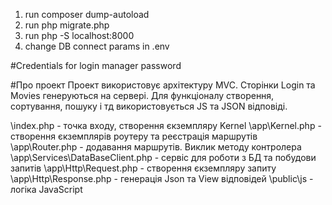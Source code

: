 1. run composer dump-autoload
2. run php migrate.php
3. run php -S localhost:8000
4. change DB connect params in .env

#Credentials for login
manager
password


#Про проект
Проект використовує архітектуру MVC. Сторінки Login та Movies генеруються на сервері.
Для функціоналу створення, сортування, пошуку і тд використовується JS та JSON відповіді.

\index.php - точка входу, створення єкземпляру Kernel
\app\Kernel.php - створення єкземплярів роутеру та реєстрація маршрутів
\app\Router.php - додавання маршрутів. Виклик методу контролера
\app\Services\DataBaseClient.php - сервіс для роботи з БД та побудови запитів
\app\Http\Request.php - створення єкземпляру запиту
\app\Http\Response.php - генерація Json та View відповідей
\public\js - логіка JavaScript
